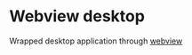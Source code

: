 # Webview desktop
Wrapped desktop application through [webview](https://github.com/webview/webview)
